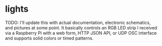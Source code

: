 lights
======

TODO: I'll update this with actual documentation, electronic schematics, and pictures at some point. It basically controls an RGB LED strip I received via a Raspberry Pi with a web form, HTTP JSON API, or UDP OSC interface and supports solid colors or timed patterns.
